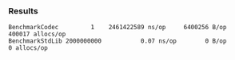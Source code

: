 ### Results

	BenchmarkCodec	       1	2461422589 ns/op	 6400256 B/op	  400017 allocs/op
	BenchmarkStdLib	2000000000	         0.07 ns/op	       0 B/op	       0 allocs/op
